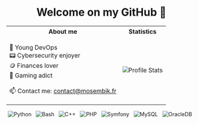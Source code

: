 <h1 align="center">Welcome on my GitHub 👾</h1>
<table align="center">
 <tr>
   <th>About me</th>
   <th>Statistics</th>
 </tr>
 <tr>
    <td>
      <div align="left">
        <p>
          🙌 Young DevOps <br>
          📟 Cybersecurity enjoyer <br>
          🪙 Finances lover <br>
          👾 Gaming adict <br><br>
          📫 Contact me: <a href="mailto:contact@mosembik.fr">contact@mosembik.fr<a>
        </p>
      </div>
    </td>
    <td>
      <img alt="Profile Stats" src="https://github-readme-stats.vercel.app/api?username=mosembik&count_private=true&show_icons=true&hide_rank=true&hide_title=true&custom_title=MOSEMBIK%27s%20Stats&include_all_commits=true&hide=stars&title_color=b865fd&text_color=b497ff&border_color=b865fd&bg_color=080c2b&icon_color=b865fd" />
    </td>
 </tr>
</table>
<div align="center">
  <img src="https://img.shields.io/badge/-Python-white?logo=python&logoColor=black&link=https://www.python.org/" alt="Python">&nbsp;&nbsp;
  <img src="https://img.shields.io/badge/-Bash-white?logo=gnubash&logoColor=black&link=https://tiswww.case.edu/php/chet/bash/bashtop.html" alt="Bash">&nbsp;&nbsp;
  <img src="https://img.shields.io/badge/-C++-white?logo=cplusplus&logoColor=black&link=https://www.cplusplus.com/" alt="C++">&nbsp;&nbsp;
  <img src="https://img.shields.io/badge/-PHP-white?logo=php&logoColor=black&link=https://www.php.net/" alt="PHP">&nbsp;&nbsp;
  <img src="https://img.shields.io/badge/-Symfony-white?logo=symfony&logoColor=black&link=https://symfony.com/" alt="Symfony">&nbsp;&nbsp;
  <img src="https://img.shields.io/badge/-MySQL-white?logo=mysql&logoColor=black&link=https://www.mysql.com/" alt="MySQL">&nbsp;&nbsp;
  <img src="https://img.shields.io/badge/-Oracle DB-white?logo=oracle&logoColor=black&link=https://www.oracle.com/fr/database/" alt="OracleDB">&nbsp;&nbsp;
</div>
